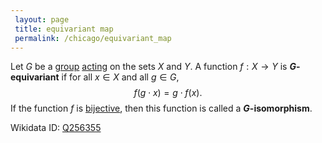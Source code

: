 ```yaml
---
 layout: page
 title: equivariant map
 permalink: /chicago/equivariant_map
---
```


Let $G$ be a [group](https://mathgloss.github.io/MathGloss/chicago/group) [acting](https://mathgloss.github.io/MathGloss/chicago/group_action) on the sets $X$ and $Y$. A function $f:X\to Y$ is **$G$-equivariant** if for all $x\in X$ and all $g\in G$, $$f(g\cdot x) = g\cdot f(x).$$ 
If the function $f$ is [bijective](https://mathgloss.github.io/MathGloss/chicago/bijective), then this function is called a **$G$-isomorphism**.

Wikidata ID: [Q256355](https://www.wikidata.org/wiki/Q256355)
